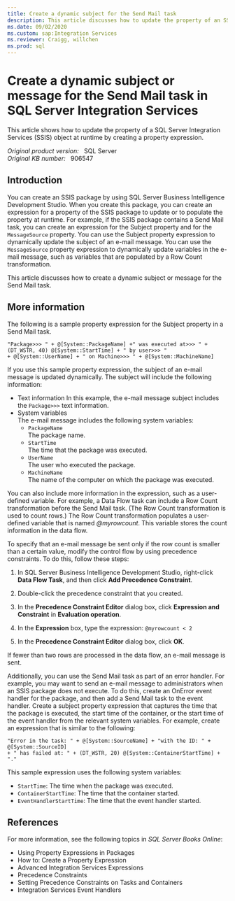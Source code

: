 ```yaml
---
title: Create a dynamic subject for the Send Mail task
description: This article discusses how to update the property of an SSIS object at runtime by creating a property expression. Provides some examples to demonstrate this feature.
ms.date: 09/02/2020
ms.custom: sap:Integration Services
ms.reviewer: Craigg, willchen
ms.prod: sql
---
```

# Create a dynamic subject or message for the Send Mail task in SQL Server Integration Services

This article shows how to update the property of a SQL Server Integration Services (SSIS) object at runtime by creating a property expression.

_Original product version:_ &nbsp; SQL Server  
_Original KB number:_ &nbsp; 906547

## Introduction

You can create an SSIS package by using SQL Server Business Intelligence Development Studio. When you create this package, you can create an expression for a property of the SSIS package to update or to populate the property at runtime. For example, if the SSIS package contains a Send Mail task, you can create an expression for the Subject property and for the `MessageSource` property. You can use the Subject property expression to dynamically update the subject of an e-mail message. You can use the `MessageSource` property expression to dynamically update variables in the e-mail message, such as variables that are populated by a Row Count transformation.

This article discusses how to create a dynamic subject or message for the Send Mail task.

## More information

The following is a sample property expression for the Subject property in a Send Mail task.

```console
"Package>>> " + @[System::PackageName] +" was executed at>>> " + (DT_WSTR, 40) @[System::StartTime] + " by user>>> "
+ @[System::UserName] + " on Machine>>> " + @[System::MachineName]
```

If you use this sample property expression, the subject of an e-mail message is updated dynamically. The subject will include the following information:

- Text information
    In this example, the e-mail message subject includes the `Package>>>` text information.
- System variables  
  The e-mail message includes the following system variables:  
  - `PackageName`  
    The package name.
  - `StartTime`  
    The time that the package was executed.
  - `UserName`  
    The user who executed the package.
  - `MachineName`  
    The name of the computer on which the package was executed.

You can also include more information in the expression, such as a user-defined variable. For example, a Data Flow task can include a Row Count transformation before the Send Mail task. (The Row Count transformation is used to count rows.) The Row Count transformation populates a user-defined variable that is named *@myrowcount*. This variable stores the count information in the data flow.

To specify that an e-mail message be sent only if the row count is smaller than a certain value, modify the control flow by using precedence constraints. To do this, follow these steps:

1. In SQL Server Business Intelligence Development Studio, right-click **Data Flow Task**, and then click **Add Precedence Constraint**.
2. Double-click the precedence constraint that you created.
3. In the **Precedence Constraint Editor** dialog box, click **Expression and Constraint** in
 **Evaluation operation**.
4. In the **Expression** box, type the expression: `@myrowcount < 2`

5. In the **Precedence Constraint Editor** dialog box, click **OK**.

If fewer than two rows are processed in the data flow, an e-mail message is sent.

Additionally, you can use the Send Mail task as part of an error handler. For example, you may want to send an e-mail message to administrators when an SSIS package does not execute. To do this, create an OnError event handler for the package, and then add a Send Mail task to the event handler. Create a subject property expression that captures the time that the package is executed, the start time of the container, or the start time of the event handler from the relevant system variables. For example, create an expression that is similar to the following:

```console
"Error in the task: " + @[System::SourceName] + "with the ID: " + @[System::SourceID]
+ " has failed at: " + (DT_WSTR, 20) @[System::ContainerStartTime] + "."
```

This sample expression uses the following system variables:

- `StartTime`: The time when the package was executed.
- `ContainerStartTime`: The time that the container started.
- `EventHandlerStartTime`: The time that the event handler started.

## References

For more information, see the following topics in *SQL Server Books Online*:

- Using Property Expressions in Packages
- How to: Create a Property Expression
- Advanced Integration Services Expressions
- Precedence Constraints
- Setting Precedence Constraints on Tasks and Containers
- Integration Services Event Handlers
